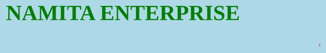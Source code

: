 # NAMITA ENTERPRISE
 <html>
<head>

<style>

body {
    background-color: lightblue; color:green; font-family: verdana;
    font-size: 30px;
    text-align: left;
}
#example2 {
 border: 5px solid red;
    padding: 5px;
    border-radius: 50px 30px;

}
.button {
    background-color:WHITE;
    border: none;
    color:BLUE;
    padding: 5px 2px;
    text-align: center;
    text-decoration: none;
    display: inline-block;
    font-size: 10px;
    margin: 2px 2px;
    cursor: pointer;}
 </style>
</head>
 <marquee><B><font color="RED">*****</font><font color="YELLOW">WELCOME TO OUR WEBSITE<font color="RED">*****</font></marquee></font>
